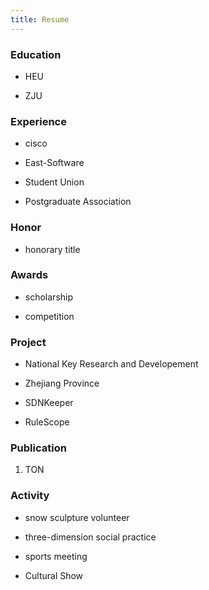 ```yaml
---
title: Resume
---
```


### Education
  * HEU

  * ZJU


### Experience
  * cisco

  * East-Software

  * Student Union

  * Postgraduate Association

### Honor
  * honorary title
  
### Awards
  * scholarship

  * competition

### Project
  * National Key Research and Developement

  * Zhejiang Province

  * SDNKeeper

  * RuleScope
 
### Publication 
  1. TON

### Activity
  * snow sculpture volunteer 

  * three-dimension social practice 

  * sports meeting

  * Cultural Show
